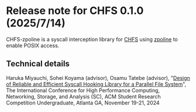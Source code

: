 # Release note for CHFS 0.1.0 (2025/7/14)

CHFS-zpoline is a syscall interception library for [CHFS](https://github.com/otatebe/chfs.git) using [zpoline](https://github.com/yasukata/zpoline.git) to enable POSIX access.

## Technical details

Haruka Miyauchi, Sohei Koyama (advisor), Osamu Tatebe (advisor), "[Design of Reliable and Efficient Syscall Hooking Library for a Parallel File System](https://sc24.supercomputing.org/proceedings/poster/poster_pages/post287.html)", The International Conference for High Performance Computing, Networking, Storage, and Analysis (SC), ACM Student Research Competition Undergraduate, Atlanta GA, November 19-21, 2024
